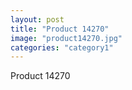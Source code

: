 ```yaml
---
layout: post
title: "Product 14270"
image: "product14270.jpg"
categories: "category1"
---
```

Product 14270
